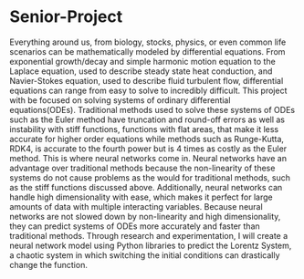 # Senior-Project
Everything around us, from biology, stocks, physics, or even common life scenarios can be mathematically modeled by differential equations. From exponential growth/decay and simple harmonic motion equation to the Laplace equation, used to describe steady state heat conduction, and Navier-Stokes equation, used to describe fluid turbulent flow, differential equations can range from easy to solve to incredibly difficult. This project with be focused on solving systems of ordinary differential equations(ODEs). Traditional methods used to solve these systems of ODEs such as the Euler method have truncation and round-off errors as well as instability with stiff functions, functions with flat areas, that make it less accurate for higher order equations while methods such as Runge-Kutta, RDK4, is accurate to the fourth power but is 4 times as costly as the Euler method. This is where neural networks come in. Neural networks have an advantage over traditional methods because the non-linearity of these systems do not cause problems as the would for traditional methods, such as the stiff functions discussed above. Additionally, neural networks can handle high dimensionality with ease, which makes it perfect for large amounts of data with multiple interacting variables. Because neural networks are not slowed down by non-linearity and high dimensionality, they can predict systems of ODEs more accurately and faster than traditional methods. Through research and experimentation, I will create a neural network model using Python libraries to predict the Lorentz System, a chaotic system in which switching the initial conditions can drastically change the function.